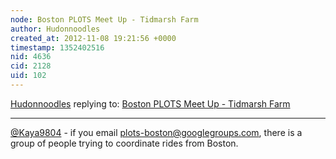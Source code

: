 ```yaml
---
node: Boston PLOTS Meet Up - Tidmarsh Farm
author: Hudonnoodles
created_at: 2012-11-08 19:21:56 +0000
timestamp: 1352402516
nid: 4636
cid: 2128
uid: 102
---
```




[Hudonnoodles](../profile/Hudonnoodles) replying to: [Boston PLOTS Meet Up - Tidmarsh Farm](../notes/hudonnoodles/10-25-2012/boston-plots-meet-tidmarsh-farm)

----
[@Kaya9804](/profile/Kaya9804) - if you email plots-boston@googlegroups.com, there is a group of people trying to coordinate rides from Boston. 